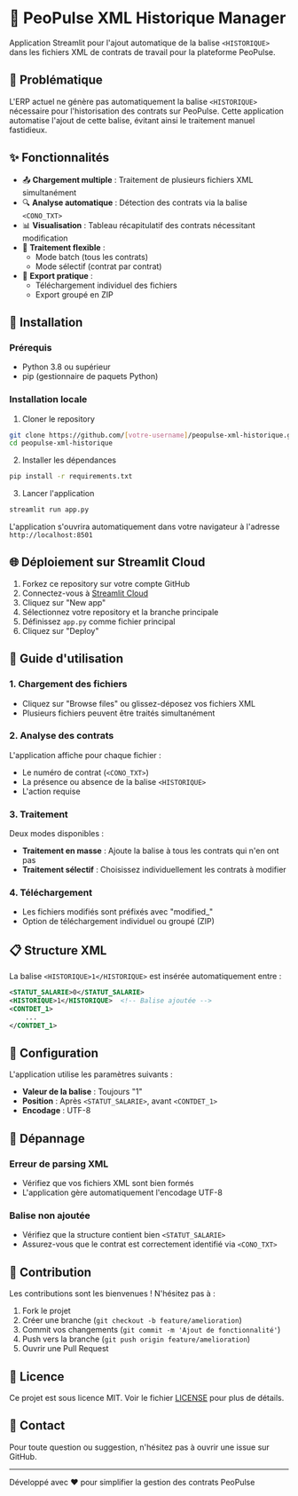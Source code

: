 # 📄 PeoPulse XML Historique Manager

Application Streamlit pour l'ajout automatique de la balise `<HISTORIQUE>` dans les fichiers XML de contrats de travail pour la plateforme PeoPulse.

## 🎯 Problématique

L'ERP actuel ne génère pas automatiquement la balise `<HISTORIQUE>` nécessaire pour l'historisation des contrats sur PeoPulse. Cette application automatise l'ajout de cette balise, évitant ainsi le traitement manuel fastidieux.

## ✨ Fonctionnalités

- 📤 **Chargement multiple** : Traitement de plusieurs fichiers XML simultanément
- 🔍 **Analyse automatique** : Détection des contrats via la balise `<CONO_TXT>`
- 📊 **Visualisation** : Tableau récapitulatif des contrats nécessitant modification
- 🎯 **Traitement flexible** : 
  - Mode batch (tous les contrats)
  - Mode sélectif (contrat par contrat)
- 💾 **Export pratique** :
  - Téléchargement individuel des fichiers
  - Export groupé en ZIP

## 🚀 Installation

### Prérequis
- Python 3.8 ou supérieur
- pip (gestionnaire de paquets Python)

### Installation locale

1. Cloner le repository
```bash
git clone https://github.com/[votre-username]/peopulse-xml-historique.git
cd peopulse-xml-historique
```

2. Installer les dépendances
```bash
pip install -r requirements.txt
```

3. Lancer l'application
```bash
streamlit run app.py
```

L'application s'ouvrira automatiquement dans votre navigateur à l'adresse `http://localhost:8501`

## 🌐 Déploiement sur Streamlit Cloud

1. Forkez ce repository sur votre compte GitHub
2. Connectez-vous à [Streamlit Cloud](https://streamlit.io/cloud)
3. Cliquez sur "New app"
4. Sélectionnez votre repository et la branche principale
5. Définissez `app.py` comme fichier principal
6. Cliquez sur "Deploy"

## 📖 Guide d'utilisation

### 1. Chargement des fichiers
- Cliquez sur "Browse files" ou glissez-déposez vos fichiers XML
- Plusieurs fichiers peuvent être traités simultanément

### 2. Analyse des contrats
L'application affiche pour chaque fichier :
- Le numéro de contrat (`<CONO_TXT>`)
- La présence ou absence de la balise `<HISTORIQUE>`
- L'action requise

### 3. Traitement
Deux modes disponibles :
- **Traitement en masse** : Ajoute la balise à tous les contrats qui n'en ont pas
- **Traitement sélectif** : Choisissez individuellement les contrats à modifier

### 4. Téléchargement
- Les fichiers modifiés sont préfixés avec "modified_"
- Option de téléchargement individuel ou groupé (ZIP)

## 📋 Structure XML

La balise `<HISTORIQUE>1</HISTORIQUE>` est insérée automatiquement entre :

```xml
<STATUT_SALARIE>0</STATUT_SALARIE>
<HISTORIQUE>1</HISTORIQUE>  <!-- Balise ajoutée -->
<CONTDET_1>
    ...
</CONTDET_1>
```

## 🔧 Configuration

L'application utilise les paramètres suivants :
- **Valeur de la balise** : Toujours "1"
- **Position** : Après `<STATUT_SALARIE>`, avant `<CONTDET_1>`
- **Encodage** : UTF-8

## 🐛 Dépannage

### Erreur de parsing XML
- Vérifiez que vos fichiers XML sont bien formés
- L'application gère automatiquement l'encodage UTF-8

### Balise non ajoutée
- Vérifiez que la structure contient bien `<STATUT_SALARIE>`
- Assurez-vous que le contrat est correctement identifié via `<CONO_TXT>`

## 🤝 Contribution

Les contributions sont les bienvenues ! N'hésitez pas à :
1. Fork le projet
2. Créer une branche (`git checkout -b feature/amelioration`)
3. Commit vos changements (`git commit -m 'Ajout de fonctionnalité'`)
4. Push vers la branche (`git push origin feature/amelioration`)
5. Ouvrir une Pull Request

## 📝 Licence

Ce projet est sous licence MIT. Voir le fichier [LICENSE](LICENSE) pour plus de détails.

## 👥 Contact

Pour toute question ou suggestion, n'hésitez pas à ouvrir une issue sur GitHub.

---

Développé avec ❤️ pour simplifier la gestion des contrats PeoPulse
